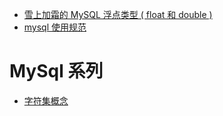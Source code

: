 - [雪上加霜的 MySQL 浮点类型 ( float 和 double )](http://cmsblogs.com/?p=5505)
- [mysql 使用规范](https://www.ymq.io/2019/07/25/yz/ms25/)

MySql 系列
====
- [字符集概念](https://juejin.im/book/5bffcbc9f265da614b11b731/section/5bffd9c651882520980229a0)
